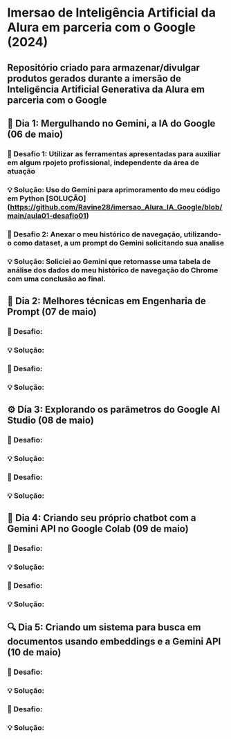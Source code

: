 # Imersao de Inteligência Artificial da Alura em parceria com o Google (2024)

## Repositório criado para armazenar/divulgar produtos gerados durante a imersão de Inteligência Artificial Generativa da Alura em parceria com o Google

## 🤿 Dia 1: Mergulhando no Gemini, a IA do Google (06 de maio)
### 🧩 Desafio 1: Utilizar as ferramentas apresentadas para auxiliar em algum rpojeto profissional, independente da área de atuação 
### 💡 Solução: Uso do Gemini para aprimoramento do meu código em Python [SOLUÇÃO] (https://github.com/Ravine28/imersao_Alura_IA_Google/blob/main/aula01-desafio01)
### 🧩 Desafio 2: Anexar o meu histórico de navegação, utilizando-o como dataset, a um prompt do Gemini solicitando sua analise
### 💡 Solução: Soliciei ao Gemini que retornasse uma tabela de análise dos dados do meu histórico de navegação do Chrome com uma conclusão ao final.

## 🧠 Dia 2: Melhores técnicas em Engenharia de Prompt (07 de maio)
### 🧩 Desafio:
### 💡 Solução:
### 🧩 Desafio:
### 💡 Solução:

## ⚙️ Dia 3: Explorando os parâmetros do Google AI Studio (08 de maio)
### 🧩 Desafio:
### 💡 Solução:
### 🧩 Desafio:
### 💡 Solução:

## 💬 Dia 4: Criando seu próprio chatbot com a Gemini API no Google Colab (09 de maio)
### 🧩 Desafio:
### 💡 Solução:
### 🧩 Desafio:
### 💡 Solução:

## 🔍 Dia 5: Criando um sistema para busca em documentos usando embeddings e a Gemini API (10 de maio)
### 🧩 Desafio:
### 💡 Solução:
### 🧩 Desafio:
### 💡 Solução:
